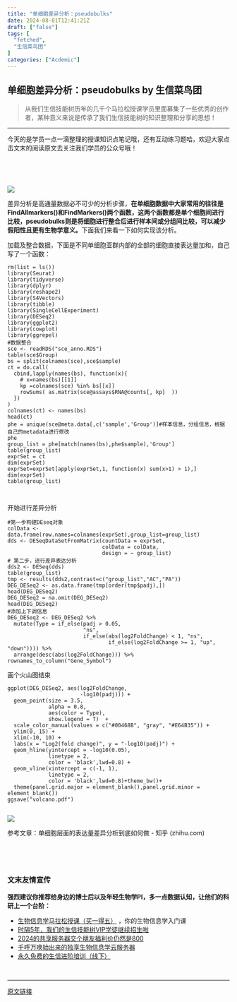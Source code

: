 ```yaml
---
title: "单细胞差异分析：pseudobulks"
date: 2024-08-01T12:41:21Z
draft: ["false"]
tags: [
  "fetched",
  "生信菜鸟团"
]
categories: ["Acdemic"]
---
```

单细胞差异分析：pseudobulks by 生信菜鸟团
------
<div><blockquote data-tool="mdnice编辑器"><p><span>从我们</span><span>生信技能树</span><span>历年的几千个马拉松授课学员里面募集了一些优秀的创作者，某种意义来说是传承了我们生信技能树的知识整理和分享的思想！</span></p></blockquote><hr data-tool="mdnice编辑器"><p data-tool="mdnice编辑器">今天的是学员一点一滴整理的授课知识点笔记哦，还有互动练习题哈，欢迎大家点击文末的阅读原文去关注我们学员的公众号哦！</p><p><br></p><p><span></span><br></p><section data-tool="mdnice编辑器" data-website="https://www.mdnice.com"><p data-tool="mdnice编辑器"><img data-croporisrc="https://mmbiz.qlogo.cn/mmbiz_png/PibBGN3Gt5GXoDFFpXWPudEIfEU8ZQ56uZUXOtKogWibGPn5ExbrTy0FDm4Thezk7w0JXgEN71QTdNL93EjCP90w/0?wx_fmt=png" data-cropx1="0" data-cropx2="1080" data-cropy1="29.032258064516128" data-cropy2="540" data-imgfileid="100042183" data-ratio="0.47314814814814815" data-src="https://mmbiz.qpic.cn/mmbiz_jpg/PibBGN3Gt5GXoDFFpXWPudEIfEU8ZQ56uhIE8wwic6En6icjdVrrbkoEwRZDRJp6Fb6l8IuRLHeHmlG3gaMRxNicbw/640?wx_fmt=jpeg&amp;wxfrom=13&amp;tp=wxpic" data-type="jpeg" data-w="1080" src="https://mmbiz.qpic.cn/mmbiz_jpg/PibBGN3Gt5GXoDFFpXWPudEIfEU8ZQ56uhIE8wwic6En6icjdVrrbkoEwRZDRJp6Fb6l8IuRLHeHmlG3gaMRxNicbw/640?wx_fmt=jpeg&amp;wxfrom=13&amp;tp=wxpic"></p><p data-tool="mdnice编辑器">差异分析是高通量数据必不可少的分析步骤，<span><strong>在单细胞数据中大家常用的往往是FindAllmarkers()和FindMarkers()两个函数，这两个函数都是单个细胞间进行比较，pseudobulks则是将细胞进行整合后进行样本间或分组间比较，可以减少假阳性且更有生物学意义。</strong></span>下面我们来看一下如何实现该分析。</p><p data-tool="mdnice编辑器"><span>加载及</span><span>整合数据，下面是不同单细胞亚群内部的全部的细胞直接表达量加和，自己写了一个函数：</span><br></p><pre data-tool="mdnice编辑器"><span data-lazy-bgimg="https://mmbiz.qpic.cn/mmbiz_svg/XCopLcwfzefB8gj7MQANDvZDMapfAwW8JT2odenLXAhsVs2ic8hPRLRaOOibVlVnibEeuHTBicJg4kptTePKpxMXRPicjicSk2V8mx/640?wx_fmt=svg" data-fail="0"></span><code>rm(list = ls())<br>library(Seurat)<br>library(tidyverse)<br>library(dplyr)<br>library(reshape2)<br>library(S4Vectors)<br>library(tibble)<br>library(SingleCellExperiment)<br>library(DESeq2)<br>library(ggplot2)<br>library(cowplot)<br>library(ggrepel)<br>#数据整合<br>sce &lt;- readRDS("sce_anno.RDS")<br>table(sce$Group)<br>bs = split(colnames(sce),sce$sample)<br>ct = do.call(<br>  cbind,lapply(names(bs), function(x){ <br>    # x=names(bs)[[1]]<br>    kp =colnames(sce) %in% bs[[x]]<br>    rowSums( as.matrix(sce@assays$RNA@counts[, kp]  ))<br>  })<br>)<br>colnames(ct) &lt;- names(bs)<br>head(ct)<br>phe = unique(sce@meta.data[,c('sample','Group')]#样本信息，分组信息，根据自己的metadata进行修改<br>phe<br>group_list = phe[match(names(bs),phe$sample),'Group']<br>table(group_list)   <br>exprSet = ct<br>dim(exprSet)<br>exprSet=exprSet[apply(exprSet,1, function(x) sum(x&gt;1) &gt; 1),]<br>dim(exprSet)  <br>table(group_list)<br><br><br></code></pre><p data-tool="mdnice编辑器">开始进行差异分析</p><pre data-tool="mdnice编辑器"><span data-lazy-bgimg="https://mmbiz.qpic.cn/mmbiz_svg/XCopLcwfzefB8gj7MQANDvZDMapfAwW8JT2odenLXAhsVs2ic8hPRLRaOOibVlVnibEeuHTBicJg4kptTePKpxMXRPicjicSk2V8mx/640?wx_fmt=svg" data-fail="0"></span><code>#第一步构建DEseq对象<br>colData &lt;- data.frame(row.names=colnames(exprSet),group_list=group_list)<br>dds &lt;- DESeqDataSetFromMatrix(countData = exprSet,<br>                              colData = colData,<br>                              design = ~ group_list)<br># 第二步，进行差异表达分析<br>dds2 &lt;- DESeq(dds)<br>table(group_list)<br>tmp &lt;- results(dds2,contrast=c("group_list","AC","PA"))<br>DEG_DESeq2 &lt;- as.data.frame(tmp[order(tmp$padj),])<br>head(DEG_DESeq2)<br>DEG_DESeq2 = na.omit(DEG_DESeq2)<br>head(DEG_DESeq2)<br>#添加上下调信息<br>DEG_DESeq2 &lt;- DEG_DESeq2 %&gt;%<br>  mutate(Type = if_else(padj &gt; 0.05, <br>                        "ns",<br>                        if_else(abs(log2FoldChange) &lt; 1, "ns",<br>                                if_else(log2FoldChange &gt;= 1, "up", "down")))) %&gt;%<br>  arrange(desc(abs(log2FoldChange))) %&gt;% rownames_to_column("Gene_Symbol")<br></code></pre><p data-tool="mdnice编辑器">画个火山图结束</p><pre data-tool="mdnice编辑器"><span data-lazy-bgimg="https://mmbiz.qpic.cn/mmbiz_svg/XCopLcwfzefB8gj7MQANDvZDMapfAwW8JT2odenLXAhsVs2ic8hPRLRaOOibVlVnibEeuHTBicJg4kptTePKpxMXRPicjicSk2V8mx/640?wx_fmt=svg" data-fail="0"></span><code>ggplot(DEG_DESeq2, aes(log2FoldChange,<br>                       -log10(padj))) +<br>  geom_point(size = 3.5, <br>             alpha = 0.8,<br>             aes(color = Type),<br>             show.legend = T)  +<br>  scale_color_manual(values = c("#00468B", "gray", "#E64B35")) +<br>  ylim(0, 15) +<br>  xlim(-10, 10) +<br>  labs(x = "Log2(fold change)", y = "-log10(padj)") +<br>  geom_hline(yintercept = -log10(0.05),  <br>             linetype = 2,<br>             color = 'black',lwd=0.8) + <br>  geom_vline(xintercept = c(-1, 1), <br>             linetype = 2, <br>             color = 'black',lwd=0.8)+theme_bw()+<br>  theme(panel.grid.major = element_blank(),panel.grid.minor = element_blank())<br>ggsave("volcano.pdf")<br><br></code></pre></section><p><img data-galleryid="" data-imgfileid="100042184" data-ratio="0.7523939808481532" data-s="300,640" data-src="https://mmbiz.qpic.cn/mmbiz_png/PibBGN3Gt5GXoDFFpXWPudEIfEU8ZQ56uGibdicicETQfeRXhGTlF6rVx5qc4yg4j9GVA3XENgqgboHibdjAKYUiamag/640?wx_fmt=png&amp;tp=wxpic&amp;wxfrom=5&amp;wx_lazy=1&amp;wx_co=1" data-type="png" data-w="731" src="https://mmbiz.qpic.cn/mmbiz_png/PibBGN3Gt5GXoDFFpXWPudEIfEU8ZQ56uGibdicicETQfeRXhGTlF6rVx5qc4yg4j9GVA3XENgqgboHibdjAKYUiamag/640?wx_fmt=png&amp;tp=wxpic&amp;wxfrom=5&amp;wx_lazy=1&amp;wx_co=1"></p><p>参考文章：单细胞层面的表达量差异分析到底如何做 - 知乎 (zhihu.com)</p><p><br></p><p><br></p><h3 data-tool="mdnice编辑器"><span>文末友情宣传</span></h3><p data-tool="mdnice编辑器"><strong>强烈建议你推荐给身边的博士后以及年轻生物学PI，多一点数据认知，让他们的科研上一个台阶：</strong></p><ul data-tool="mdnice编辑器"><li><section><a target="_blank" href="http://mp.weixin.qq.com/s?__biz=MzAxMDkxODM1Ng==&amp;mid=2247530001&amp;idx=1&amp;sn=676dcf224f9be23b288189775292aeeb&amp;chksm=9b4b36aaac3cbfbc3e3bb0865bd789d5093e3a643f3f345332995f707b7f209ae924e9e9529e&amp;scene=21#wechat_redirect" textvalue="生物信息学马拉松授课（买‍一得五）" linktype="text" imgurl="" imgdata="null" data-itemshowtype="0" tab="innerlink" data-linktype="2" hasload="1">生物信息学马拉松授课（买一得五）</a> ，你的生物信息学入门课</section></li><li><section><a href="https://mp.weixin.qq.com/s?__biz=MzAxMDkxODM1Ng==&amp;mid=2247524148&amp;idx=1&amp;sn=7806da6feb41a36493c519c1cfc1d3ac&amp;scene=21#wechat_redirect" data-linktype="2">时隔5年，我们的生信技能树VIP学徒继续招生啦</a></section></li><li><section><a href="https://mp.weixin.qq.com/s?__biz=MzAxMDkxODM1Ng==&amp;mid=2247528363&amp;idx=1&amp;sn=5e02f3e9b2e148191e23ebc2c0d780e7&amp;scene=21#wechat_redirect" data-linktype="2">2024的共享服务器交个朋友福利价仍然是800</a></section></li><li><section><a href="https://mp.weixin.qq.com/s?__biz=MzAxMDkxODM1Ng==&amp;mid=2247519765&amp;idx=1&amp;sn=ce5a8c8182f854c88043059f8c2cb9ff&amp;scene=21#wechat_redirect" data-linktype="2">千呼万唤始出来的独享生物信息学云服务器</a></section></li><li><section><a href="https://mp.weixin.qq.com/s?__biz=MzAxMDkxODM1Ng==&amp;mid=2247528144&amp;idx=1&amp;sn=be4d7e542d1077921024c86a4c130f16&amp;scene=21#wechat_redirect" data-linktype="2">永久免费的生信进阶培训（线下）</a></section></li></ul><p><br></p><p><mp-style-type data-value="10000"></mp-style-type></p></div>  
<hr>
<a href="https://mp.weixin.qq.com/s/H--2mmyf5UZ_bxw88A2VPA",target="_blank" rel="noopener noreferrer">原文链接</a>
